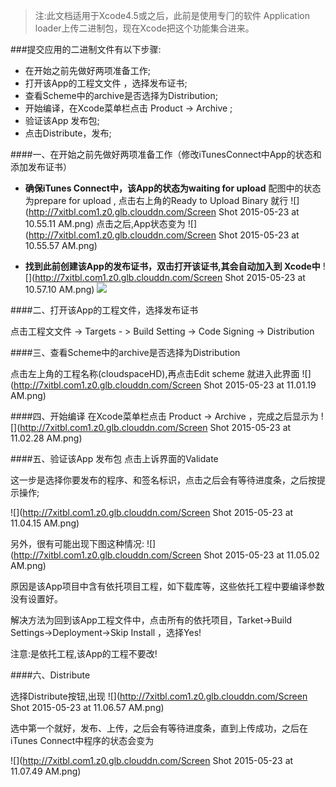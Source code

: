 > 注:此文档适⽤于Xcode4.5或之后，此前是使⽤专⻔的软件 Application loader上传⼆进制包，现在Xcode把这个功能集合进来。

###提交应用的二进制⽂件有以下步骤:
-	在开始之前先做好两项准备工作; 
-	打开该App的工程⽂文件 ，选择发布证书;
-	查看Scheme中的archive是否选择为Distribution; 
-	开始编译，在Xcode菜单栏点击 Product -> Archive ; 
-	验证该App 发布包;-	点击Distribute，发布;

####⼀、在开始之前先做好两项准备工作（修改iTunesConnect中App的状态和添加发布证书）

-	**确保iTunes Connect中，该App的状态为waiting for upload**
配图中的状态为prepare for upload , 点击右上角的Ready to Upload Binary 就⾏
![](http://7xitbl.com1.z0.glb.clouddn.com/Screen Shot 2015-05-23 at 10.55.11 AM.png)
点击之后,App状态变为
![](http://7xitbl.com1.z0.glb.clouddn.com/Screen Shot 2015-05-23 at 10.55.57 AM.png)

-	**找到此前创建该App的发布证书，双击打开该证书,其会自动加⼊到 Xcode中**
![](http://7xitbl.com1.z0.glb.clouddn.com/Screen Shot 2015-05-23 at 10.57.10 AM.png)
![](http://7xitbl.com1.z0.glb.clouddn.com/5A3832CA-6A73-48D6-B68D-64E6415B4068.png)

####二、打开该App的⼯程⽂件，选择发布证书点击⼯程⽂文件 -> Targets - > Build Setting -> Code Signing -> Distribution

####三、查看Scheme中的archive是否选择为Distribution

点击左上角的⼯程名称(cloudspaceHD),再点击Edit scheme 就进⼊此界⾯
![](http://7xitbl.com1.z0.glb.clouddn.com/Screen Shot 2015-05-23 at 11.01.19 AM.png)

####四、开始编译
在Xcode菜单栏点击 Product -> Archive ，完成之后显示为
![](http://7xitbl.com1.z0.glb.clouddn.com/Screen Shot 2015-05-23 at 11.02.28 AM.png)

####五、验证该App 发布包
点击上诉界面的Validate

这⼀步是选择你要发布的程序、和签名标识，点击之后会有等待进度条，之后按提⽰操作;

![](http://7xitbl.com1.z0.glb.clouddn.com/Screen Shot 2015-05-23 at 11.04.15 AM.png)

另外，很有可能出现下图这种情况:
![](http://7xitbl.com1.z0.glb.clouddn.com/Screen Shot 2015-05-23 at 11.05.02 AM.png)

原因是该App项目中含有依托项目⼯程，如下载库等，这些依托⼯程中要编译参数没有设置好。

 解决⽅法为回到该App⼯程⽂件中，点击所有的依托项目，Tarket->Build Settings->Deployment->Skip Install ，选择Yes! 

注意:是依托⼯程,该App的⼯程不要改!####六、Distribute

选择Distribute按钮,出现
![](http://7xitbl.com1.z0.glb.clouddn.com/Screen Shot 2015-05-23 at 11.06.57 AM.png)

选中第⼀个就好，发布、上传，之后会有等待进度条，直到上传成功，之后在iTunes Connect中程序的状态会变为

![](http://7xitbl.com1.z0.glb.clouddn.com/Screen Shot 2015-05-23 at 11.07.49 AM.png)

